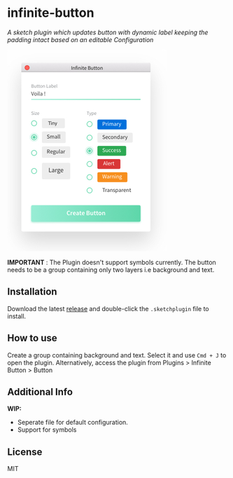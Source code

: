 # infinite-button
_A sketch plugin which updates button with dynamic label keeping the padding intact based on an editable Configuration_

![infinite-button plugin](https://github.com/infinitegarg/infinite-button/raw/master/resources/assets/plugin-screenshot.jpg)

**IMPORTANT** : The Plugin doesn't support symbols currently. The button needs to be a group containing only two layers i.e background and text.


## Installation

Download the latest [release](https://github.com/infinitegarg/infinite-button/releases) and double-click the `.sketchplugin` file to install.


## How to use
Create a group containing background and text. Select it and use `Cmd + J` to open the plugin.
Alternatively, access the plugin from Plugins > Infinite Button > Button


## Additional Info
**WIP:** 
- Seperate file for default configuration.
- Support for symbols

License
----

MIT
